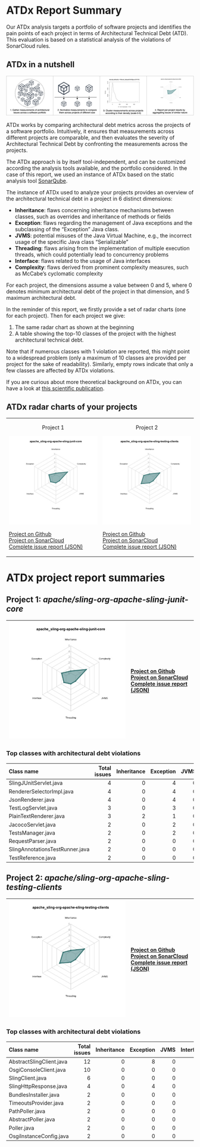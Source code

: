# ATDx Report Summary
Our ATDx analysis targets a portfolio of software projects and identifies the pain points of each project in terms of Architectural Technical Debt (ATD). This evaluation is based on a statistical analysis of the violations of SonarCloud rules.

## ATDx in a nutshell
![ATDx in a nutshell](https://raw.githubusercontent.com/S2-group/ATDx_reports/master/plots/atdx_in_a_nutshell.jpg)

ATDx works by comparing architectural debt metrics across the projects of a software portfolio. Intuitively, it ensures that measurements across different projects are comparable, and then evaluates the severity of Architectural Technical Debt by confronting the measurements across the projects.

The ATDx approach is by itself tool-independent, and can be customized according the analysis tools available, and the portfolio considered.
In the case of this report, we used an instance of ATDx based on the static analysis tool [SonarQube](https://www.sonarqube.org/).

The instance of ATDx used to analyze your projects provides an overview of the architectural technical debt in a project in 6 distinct dimensions:
* **Inheritance**: flaws concerning inheritance mechanisms between classes, such as overrides and inheritance of methods or fields
* **Exception**: flaws regarding the management of Java exceptions and the subclassing of the “Exception” Java class.
* **JVMS**: potential misuses of the Java Virtual Machine, e.g., the incorrect usage of the specific Java class “Serializable”
* **Threading**: flaws arising from the implementation of multiple execution threads, which could potentially lead to concurrency problems
* **Interface**: flaws related to the usage of Java interfaces
* **Complexity**: flaws derived from prominent complexity measures, such as McCabe’s cyclomatic complexity

For each project, the dimensions assume a value between 0 and 5, where 0 denotes minimum architectural debt of the project in that dimension, and 5 maximum architectural debt.

In the reminder of this report, we firstly provide a set of radar charts (one for each project). Then for each project we give:
1. The same radar chart as shown at the beginning
2. A table showing the top-10 classes of the project with the highest architectural technical debt.

Note that if numerous classes with 1 violation are reported, this might point to a widespread problem (only a maximum of 10 classes are provided per project for the sake of readability). Similarly, empty rows indicate that only a few classes are affected by ATDx violations.

If you are curious about more theoretical background on ATDx, you can have a look at [this scientific publication](https://robertoverdecchia.github.io/papers/ENASE_2020.pdf).

## ATDx radar charts of your projects
|||
|-|-|
|<p align="center">Project 1</p><img src="https://github.com/S2-group/ATDx_reports/blob/master/plots/apache_sling-org-apache-sling-junit-core.jpg"/> <p style="text-align:left">[Project on Github](https://github.com/apache/sling-org-apache-sling-junit-core) <br> [Project on SonarCloud ](https://sonarcloud.io/dashboard?id=apache_sling-org-apache-sling-junit-core) <br> [Complete issue report (JSON)](https://github.com/S2-group/ATDx_reports/blob/master/jsons/apache_sling-org-apache-sling-junit-core.json)</p>|<p align="center">Project 2</p><img src="https://github.com/S2-group/ATDx_reports/blob/master/plots/apache_sling-org-apache-sling-testing-clients.jpg"/> <p style="text-align:left">[Project on Github](https://github.com/apache/sling-org-apache-sling-testing-clients) <br> [Project on SonarCloud ](https://sonarcloud.io/dashboard?id=apache_sling-org-apache-sling-testing-clients) <br> [Complete issue report (JSON)](https://github.com/S2-group/ATDx_reports/blob/master/jsons/apache_sling-org-apache-sling-testing-clients.json)</p>
# ATDx project report summaries
## Project 1: _apache/sling-org-apache-sling-junit-core_
|<img src="https://github.com/S2-group/ATDx_reports/blob/master/plots/apache_sling-org-apache-sling-junit-core.jpg"/>|<p style="text-align:left">[Project on Github](https://github.com/apache/sling-org-apache-sling-junit-core) <br> [Project on SonarCloud ](https://sonarcloud.io/dashboard?id=apache_sling-org-apache-sling-junit-core) <br> [Complete issue report (JSON)](https://github.com/S2-group/ATDx_reports/blob/master/jsons/apache_sling-org-apache-sling-junit-core.json)</p>
|-|-|
### Top classes with architectural debt violations
| Class name                      |   Total issues |   Inheritance |   Exception |   JVMS |   Interface |   Threading |   Complexity | Fully qualified class name                                                       |
|:--------------------------------|---------------:|--------------:|------------:|-------:|------------:|------------:|-------------:|:---------------------------------------------------------------------------------|
| SlingJUnitServlet.java          |              4 |             0 |           4 |      0 |           0 |           0 |            0 | src/main/java/org/apache/sling/junit/impl/servlet/SlingJUnitServlet.java         |
| RendererSelectorImpl.java       |              4 |             0 |           4 |      0 |           0 |           0 |            0 | src/main/java/org/apache/sling/junit/impl/RendererSelectorImpl.java              |
| JsonRenderer.java               |              4 |             0 |           4 |      0 |           0 |           0 |            0 | src/main/java/org/apache/sling/junit/impl/servlet/JsonRenderer.java              |
| TestLogServlet.java             |              3 |             0 |           3 |      0 |           0 |           0 |            0 | src/main/java/org/apache/sling/junit/impl/servlet/TestLogServlet.java            |
| PlainTextRenderer.java          |              3 |             2 |           1 |      0 |           0 |           0 |            0 | src/main/java/org/apache/sling/junit/impl/servlet/PlainTextRenderer.java         |
| JacocoServlet.java              |              2 |             0 |           2 |      0 |           0 |           0 |            0 | src/main/java/org/apache/sling/junit/impl/servlet/JacocoServlet.java             |
| TestsManager.java               |              2 |             0 |           2 |      0 |           0 |           0 |            0 | src/main/java/org/apache/sling/junit/TestsManager.java                           |
| RequestParser.java              |              2 |             0 |           0 |      0 |           0 |           0 |            2 | src/main/java/org/apache/sling/junit/RequestParser.java                          |
| SlingAnnotationsTestRunner.java |              2 |             0 |           0 |      0 |           1 |           0 |            1 | src/main/java/org/apache/sling/junit/annotations/SlingAnnotationsTestRunner.java |
| TestReference.java              |              2 |             0 |           0 |      0 |           1 |           0 |            1 | src/main/java/org/apache/sling/junit/annotations/TestReference.java              |

## Project 2: _apache/sling-org-apache-sling-testing-clients_
|<img src="https://github.com/S2-group/ATDx_reports/blob/master/plots/apache_sling-org-apache-sling-testing-clients.jpg"/>|<p style="text-align:left">[Project on Github](https://github.com/apache/sling-org-apache-sling-testing-clients) <br> [Project on SonarCloud ](https://sonarcloud.io/dashboard?id=apache_sling-org-apache-sling-testing-clients) <br> [Complete issue report (JSON)](https://github.com/S2-group/ATDx_reports/blob/master/jsons/apache_sling-org-apache-sling-testing-clients.json)</p>
|-|-|
### Top classes with architectural debt violations
| Class name               |   Total issues |   Inheritance |   Exception |   JVMS |   Interface |   Threading |   Complexity | Fully qualified class name                                                     |
|:-------------------------|---------------:|--------------:|------------:|-------:|------------:|------------:|-------------:|:-------------------------------------------------------------------------------|
| AbstractSlingClient.java |             12 |             0 |           8 |      0 |           2 |           0 |            2 | src/main/java/org/apache/sling/testing/clients/AbstractSlingClient.java        |
| OsgiConsoleClient.java   |             10 |             0 |           0 |      0 |           5 |           0 |            5 | src/main/java/org/apache/sling/testing/clients/osgi/OsgiConsoleClient.java     |
| SlingClient.java         |              6 |             0 |           0 |      0 |           3 |           0 |            3 | src/main/java/org/apache/sling/testing/clients/SlingClient.java                |
| SlingHttpResponse.java   |              4 |             0 |           4 |      0 |           0 |           0 |            0 | src/main/java/org/apache/sling/testing/clients/SlingHttpResponse.java          |
| BundlesInstaller.java    |              2 |             0 |           0 |      0 |           1 |           0 |            1 | src/main/java/org/apache/sling/testing/clients/osgi/BundlesInstaller.java      |
| TimeoutsProvider.java    |              2 |             0 |           0 |      0 |           1 |           0 |            1 | src/main/java/org/apache/sling/testing/clients/util/TimeoutsProvider.java      |
| PathPoller.java          |              2 |             0 |           0 |      0 |           1 |           0 |            1 | src/main/java/org/apache/sling/testing/clients/util/poller/PathPoller.java     |
| AbstractPoller.java      |              2 |             0 |           0 |      0 |           1 |           0 |            1 | src/main/java/org/apache/sling/testing/clients/util/poller/AbstractPoller.java |
| Poller.java              |              2 |             0 |           0 |      0 |           1 |           0 |            1 | src/main/java/org/apache/sling/testing/clients/util/poller/Poller.java         |
| OsgiInstanceConfig.java  |              2 |             0 |           0 |      0 |           1 |           0 |            1 | src/main/java/org/apache/sling/testing/clients/osgi/OsgiInstanceConfig.java    |

